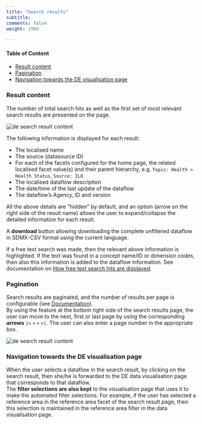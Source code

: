 ```yaml
---
title: "Search results"
subtitle: 
comments: false
weight: 1900

---
```


#### Table of Content
- [Result content](#result-content)
- [Pagination](#pagination)
- [Navigation towards the DE visualisation page](#navigation-towards-the-de-visualisation-page)

### Result content
The number of total search hits as well as the first set of most relevant search results are presented on the page.  

![de search result content](/images/de-result-1.png)

The following information is displayed for each result:
* The localised name
* The source (datasource ID)
* For each of the facets configured for the home page, the related localised facet value(s) and their parent hierarchy, e.g. `Topic: Health > Health Status`, `Source: ILO`
* The localised dataflow description
* The date/time of the last update of the dataflow
* The dataflow’s Agency, ID and version

All the above details are "hidden" by default, and an option (arrow on the right side of the result name) allows the user to expand/collapse the detailed information for each result.  

A **download** button allowing downloading the complete unfiltered dataflow in SDMX-CSV format using the current language.

If a free text search was made, then the relevant above information is highlighted. If the text was found in a concept name/ID or dimension codes, then also this information is added to the dataflow information. See documentation on [How free text search hits are displayed](https://sis-cc.gitlab.io/dotstatsuite-documentation/using-de/searching-data/free-text-search/).

### Pagination
Search results are paginated, and the number of results per page is configurable (see [Documentation](https://sis-cc.gitlab.io/dotstatsuite-documentation/configurations/de-configuration/#search-result-page-number-of-results-per-page)).  
By using the feature at the bottom right side of the search results page, the user can move to the next, first or last page by using the corresponding **arrows** `|<` `<` `>` `>|`. The user can also enter a page number in the appropriate box.

![de search result content](/images/de-result-2.png)

### Navigation towards the DE visualisation page
When the user selects a dataflow in the search result, by clicking on the search result, then she/he is forwarded to the DE data visualisation page that corresponds to that dataflow.  
The **filter selections are also kept** to the visualisation page that uses it to make the automated filter selections. For example, if the user has selected a reference area in the reference area facet of the search result page, then this selection is maintained in the reference area filter in the data visualisation page.  

